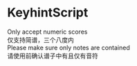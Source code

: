 # KeyhintScript
Only accept numeric scores  
仅支持简谱，三个八度内  
Please make sure only notes are contained   
请使用前确认谱子中有且仅有音符
